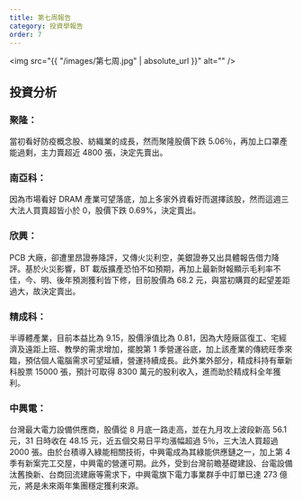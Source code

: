 ```yaml
---
title: 第七周報告
category: 投資學報告
order: 7
---
```


<span class="image fit"><img src="{{ "/images/第七周.jpg" | absolute_url }}" alt="" /></span>

## 投資分析

### 聚隆：

當初看好防疫概念股、紡織業的成長，然而聚隆股價下跌 5.06％，再加上口罩產能過剩，主力賣超近 4800 張，決定先賣出。

### 南亞科：

因為市場看好 DRAM 產業可望落底，加上多家外資看好而選擇該股，然而這週三大法人買賣超皆小於 0，股價下跌 0.69%，決定賣出。

### 欣興：

PCB 大廠，卻遭里昂證券降評，又傳火災利空，美銀證券又出具體報告借力降評。基於火災影響，BT 載版擴產恐怕不如預期，再加上最新財報顯示毛利率不佳，今、明、後年預測獲利皆下修，目前股價為 68.2 元，與當初購買的起望差距過大，故決定賣出。

### 精成科：

半導體產業，目前本益比為 9.15，股價淨值比為 0.81，因為大陸廠區復工、宅經濟及遠距上班、教學的需求增加，擺脫第 1 季營運谷底，加上該產業的傳統旺季來臨，預估個人電腦需求可望延續，營運持續成長。此外業外部分，精成科持有華新科股票 15000 張，預計可取得 8300 萬元的股利收入，進而助於精成科全年獲利。

### 中興電：

台灣最大電力設備供應商，股價從 8 月底一路走高，並在九月攻上波段新高 56.1 元，31 日時收在 48.15 元，近五個交易日平均漲幅超過 5％，三大法人買超過 2000 張。由於台積導入綠能相關技術，中興電成為其綠能供應鏈之一，加上第 4 季有新案完工交屋，中興電的營運可期。此外，受到台灣前瞻基礎建設、台電設備汰舊換新、台商回流建廠等需求下，中興電旗下電力事業群手中訂單已達
273 億元，將是未來兩年集團穩定獲利來源。
